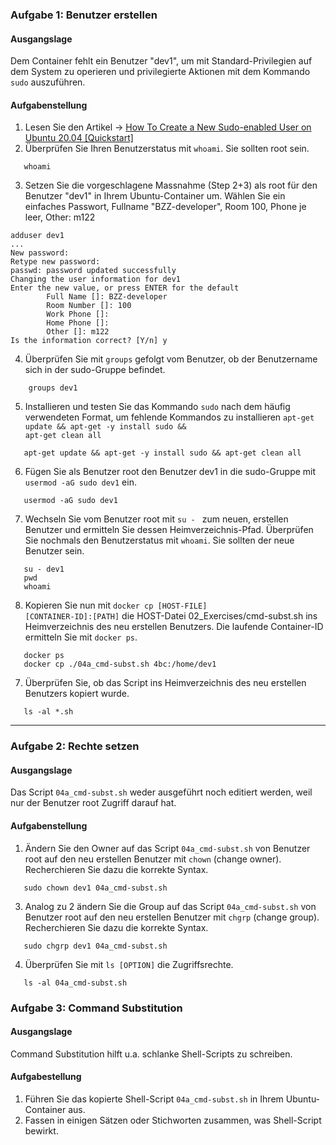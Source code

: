 ### Aufgabe 1: Benutzer erstellen
#### Ausgangslage
Dem Container fehlt ein Benutzer "dev1", um mit Standard-Privilegien auf dem System zu
operieren und privilegierte Aktionen mit dem Kommando <code>sudo</code> auszuführen.

#### Aufgabenstellung
1. Lesen Sie den Artikel &#8594;&nbsp;<a href="https://www.digitalocean.com/community/tutorials/how-to-create-a-new-sudo-enabled-user-on-ubuntu-20-04-quickstart" target="tab">How To Create a New Sudo-enabled User on Ubuntu 20.04 [Quickstart]</a>
2. Überprüfen Sie Ihren Benutzerstatus mit <code>whoami</code>. Sie sollten root sein.
```
   whoami
```
3. Setzen Sie die vorgeschlagene Massnahme (Step 2+3) als root für den Benutzer "dev1" in Ihrem Ubuntu-Container um.
   Wählen Sie ein einfaches Passwort, Fullname "BZZ-developer", Room 100, Phone je leer, Other: m122
```
adduser dev1
...
New password:
Retype new password:
passwd: password updated successfully
Changing the user information for dev1
Enter the new value, or press ENTER for the default
        Full Name []: BZZ-developer
        Room Number []: 100
        Work Phone []:
        Home Phone []:
        Other []: m122
Is the information correct? [Y/n] y
```
4. Überprüfen Sie mit <code>groups</code> gefolgt vom Benutzer,
   ob der Benutzername sich in der sudo-Gruppe befindet.
```
    groups dev1
```
5. Installieren und testen Sie das Kommando <code>sudo</code> nach dem
      häufig verwendeten Format, um fehlende Kommandos zu installieren
      <code>apt-get update && apt-get -y install sudo && apt-get clean all</code>
```
   apt-get update && apt-get -y install sudo && apt-get clean all
```
6. Fügen Sie als Benutzer root den Benutzer dev1 in die sudo-Gruppe mit <code>usermod -aG sudo dev1</code> ein.
```
   usermod -aG sudo dev1
```
7. Wechseln Sie vom Benutzer root mit <code>su - <Benutzername></code> zum neuen,
   erstellen Benutzer und ermitteln Sie dessen Heimverzeichnis-Pfad.
   Überprüfen Sie nochmals den Benutzerstatus mit <code>whoami</code>. Sie sollten der neue Benutzer sein.
```
   su - dev1
   pwd
   whoami
```

8. Kopieren Sie nun mit <code>docker cp [HOST-FILE] [CONTAINER-ID]:[PATH]</code>
   die HOST-Datei 02_Exercises/cmd-subst.sh ins Heimverzeichnis des neu
   erstellen Benutzers. Die laufende Container-ID ermitteln Sie mit <code>docker ps</code>.
```
   docker ps 
   docker cp ./04a_cmd-subst.sh 4bc:/home/dev1
```
7. Überprüfen Sie, ob das Script ins Heimverzeichnis des neu
   erstellen Benutzers kopiert wurde.
```
   ls -al *.sh
```

---
### Aufgabe 2: Rechte setzen
#### Ausgangslage
Das Script <code>04a_cmd-subst.sh</code> weder ausgeführt noch editiert werden, weil
nur der Benutzer root Zugriff darauf hat.

#### Aufgabenstellung
1. Ändern Sie den Owner auf das Script <code>04a_cmd-subst.sh</code> von Benutzer root
   auf den neu erstellen Benutzer mit <code>chown</code> (change owner). Recherchieren Sie dazu die korrekte Syntax.
```
   sudo chown dev1 04a_cmd-subst.sh
```
3. Analog zu 2 ändern Sie die Group auf das Script <code>04a_cmd-subst.sh</code> von Benutzer root
   auf den neu erstellen Benutzer mit <code>chgrp</code> (change group). Recherchieren Sie dazu die
   korrekte Syntax.
```
   sudo chgrp dev1 04a_cmd-subst.sh
```
4. Überprüfen Sie mit <code>ls [OPTION]</code> die Zugriffsrechte.
```
   ls -al 04a_cmd-subst.sh
```

### Aufgabe 3: Command Substitution
#### Ausgangslage
Command Substitution hilft u.a. schlanke Shell-Scripts zu schreiben.

#### Aufgabestellung
1. Führen Sie das kopierte Shell-Script <code>04a_cmd-subst.sh</code> in Ihrem Ubuntu-Container aus.
2. Fassen in einigen Sätzen oder Stichworten zusammen, was Shell-Script bewirkt.
